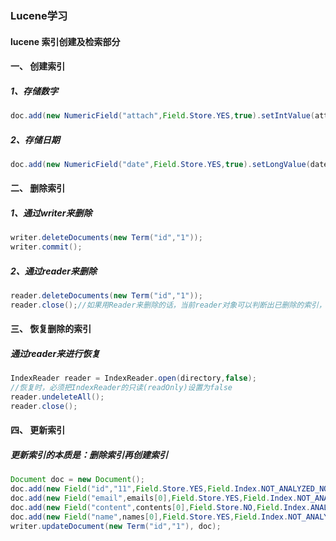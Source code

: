 ### Lucene学习

#### lucene 索引创建及检索部分



#### 一、 创建索引

##### 1、存储数字
```java
doc.add(new NumericField("attach",Field.Store.YES,true).setIntValue(attachs[i]));
```

##### 2、存储日期
```java
doc.add(new NumericField("date",Field.Store.YES,true).setLongValue(dates[i].getTime()));
```


#### 二、 删除索引

##### 1、通过writer来删除
```java
writer.deleteDocuments(new Term("id","1"));
writer.commit();
```

##### 2、通过reader来删除
```java
reader.deleteDocuments(new Term("id","1"));
reader.close();//如果用Reader来删除的话，当前reader对象可以判断出已删除的索引，但是如果希望其他reader也能识别出来，就需要commit
```

#### 三、 恢复删除的索引

##### 通过reader来进行恢复
```java
IndexReader reader = IndexReader.open(directory,false);
//恢复时，必须把IndexReader的只读(readOnly)设置为false
reader.undeleteAll();
reader.close();
```

#### 四、 更新索引

##### 更新索引的本质是：**删除索引再创建索引**
```java
Document doc = new Document();
doc.add(new Field("id","11",Field.Store.YES,Field.Index.NOT_ANALYZED_NO_NORMS));
doc.add(new Field("email",emails[0],Field.Store.YES,Field.Index.NOT_ANALYZED));
doc.add(new Field("content",contents[0],Field.Store.NO,Field.Index.ANALYZED));
doc.add(new Field("name",names[0],Field.Store.YES,Field.Index.NOT_ANALYZED_NO_NORMS));
writer.updateDocument(new Term("id","1"), doc);
```
